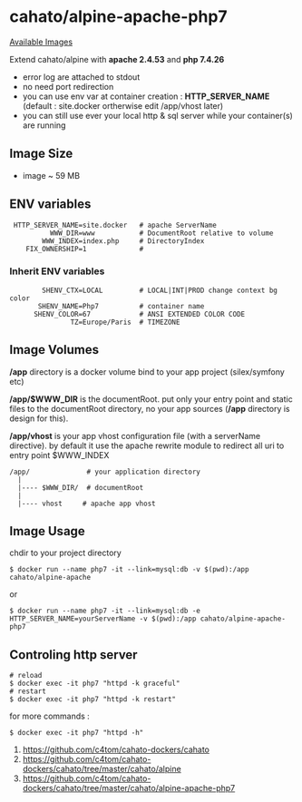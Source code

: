 # cahato/alpine-apache-php7

[Available Images](../../images.md)

Extend cahato/alpine with __apache 2.4.53__ and __php 7.4.26__

- error log are attached to stdout
- no need port redirection
- you can use env var at container creation : __HTTP_SERVER_NAME__ (default : site.docker ortherwise edit /app/vhost later)
- you can still use ever your local http & sql server while your container(s) are running

## Image Size

- image ~ 59 MB

## ENV variables

```
 HTTP_SERVER_NAME=site.docker   # apache ServerName  
          WWW_DIR=www           # DocumentRoot relative to volume  
        WWW_INDEX=index.php     # DirectoryIndex
    FIX_OWNERSHIP=1             # 
```

### Inherit ENV variables

```
        SHENV_CTX=LOCAL         # LOCAL|INT|PROD change context bg color
       SHENV_NAME=Php7          # container name 
      SHENV_COLOR=67            # ANSI EXTENDED COLOR CODE
               TZ=Europe/Paris  # TIMEZONE
```

## Image Volumes

__/app__ directory is a docker volume bind to your app project (silex/symfony etc)

__/app/$WWW_DIR__ is the documentRoot.
put only your entry point and static files to the documentRoot directory, no your app sources
(__/app__ directory is design for this).

__/app/vhost__ is your app vhost configuration file (with a serverName directive).
by default it use the apache rewrite module to redirect all uri to entry point $WWW_INDEX

```
/app/              # your application directory
  |
  |---- $WWW_DIR/  # documentRoot
  |
  |---- vhost     # apache app vhost
```

## Image Usage

chdir to your project directory

```
$ docker run --name php7 -it --link=mysql:db -v $(pwd):/app cahato/alpine-apache
```

or

```
$ docker run --name php7 -it --link=mysql:db -e HTTP_SERVER_NAME=yourServerName -v $(pwd):/app cahato/alpine-apache-php7
```

## Controling http server

```
# reload
$ docker exec -it php7 "httpd -k graceful"
# restart
$ docker exec -it php7 "httpd -k restart"
```

for more commands :

```
$ docker exec -it php7 "httpd -h"
```

1. https://github.com/c4tom/cahato-dockers/cahato
2. https://github.com/c4tom/cahato-dockers/cahato/tree/master/cahato/alpine
3. https://github.com/c4tom/cahato-dockers/cahato/tree/master/cahato/alpine-apache-php7
